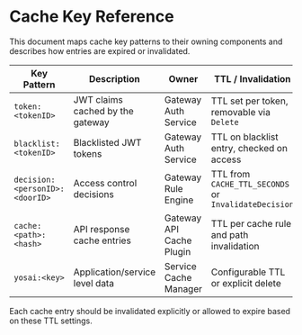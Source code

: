 # Cache Key Reference

This document maps cache key patterns to their owning components and describes how entries are
expired or invalidated.

| Key Pattern | Description | Owner | TTL / Invalidation |
|-------------|-------------|-------|--------------------|
| `token:<tokenID>` | JWT claims cached by the gateway | Gateway Auth Service | TTL set per token, removable via `Delete` |
| `blacklist:<tokenID>` | Blacklisted JWT tokens | Gateway Auth Service | TTL on blacklist entry, checked on access |
| `decision:<personID>:<doorID>` | Access control decisions | Gateway Rule Engine | TTL from `CACHE_TTL_SECONDS` or `InvalidateDecision` |
| `cache:<path>:<hash>` | API response cache entries | Gateway API Cache Plugin | TTL per cache rule and path invalidation |
| `yosai:<key>` | Application/service level data | Service Cache Manager | Configurable TTL or explicit delete |

Each cache entry should be invalidated explicitly or allowed to expire based on these TTL settings.
